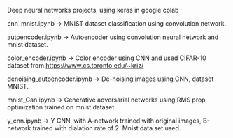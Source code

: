 Deep neural networks projects, using keras in google colab

cnn_mnist.ipynb -> MNIST dataset classification using convolution network.

autoencoder.ipynb -> Autoencoder using convolution neural network and mnist dataset.

color_encoder.ipynb -> Color encoder using CNN and used CIFAR-10 dataset from https://www.cs.toronto.edu/~kriz/

denoising_autoencoder.ipynb -> De-noising images using CNN, dataset MNIST.

mnist_Gan.ipynb -> Generative adversarial networks using RMS prop optimization trained on mnist dataset.

y_cnn.ipynb -> Y CNN, with A-network trained with original images, B-network trained with dialation rate of 2. Mnist data set used.

